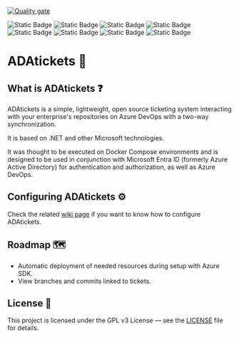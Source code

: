 [![Quality gate](https://sonarcloud.io/api/project_badges/quality_gate?project=AndrexAce_ADAtickets&token=5e4556b655d4ea59dadb70371521d437de829163)](https://sonarcloud.io/summary/overall?id=AndrexAce_ADAtickets&branch=master)

![Static Badge](https://img.shields.io/badge/Framework-.NET%209.0.6%20%28STS%29-512BD4)
![Static Badge](https://img.shields.io/badge/Language-C%2313-8A2BE2)
![Static Badge](https://img.shields.io/badge/API-ASP.NET%20MVC%209-00A4EF)
![Static Badge](https://img.shields.io/badge/Web%20app-ASP.NET%20Blazor%209-244FFF)
![Static Badge](https://img.shields.io/badge/Database-PostgreSQL%2017.5-CC2927)
![Static Badge](https://img.shields.io/badge/Cache-Redis%208.0.2-FFF927)
![Static Badge](https://img.shields.io/badge/License-GPL%20v3-FF0000)
![Static Badge](https://img.shields.io/badge/Status-Active-32CD32)

# ADAtickets 🎫

## What is ADAtickets ❓
ADAtickets is a simple, lightweight, open source ticketing system interacting with your enterprise's repositories on Azure DevOps with a two-way synchronization.

It is based on .NET and other Microsoft technologies.

It was thought to be executed on Docker Compose environments and is designed to be used in conjunction with Microsoft Entra ID (formerly Azure Active Directory) for authentication and authorization, as well as Azure DevOps.

## Configuring ADAtickets ⚙️

Check the related [wiki page](https://github.com/AndrexAce/ADAtickets/wiki/Setup) if you want to know how to configure ADAtickets.

## Roadmap 🗺️

- Automatic deployment of needed resources during setup with Azure SDK.
- View branches and commits linked to tickets.

## License 📃
This project is licensed under the GPL v3 License — see the [LICENSE](https://github.com/AndrexAce/ADAtickets/blob/master/LICENSE.txt) file for details.
